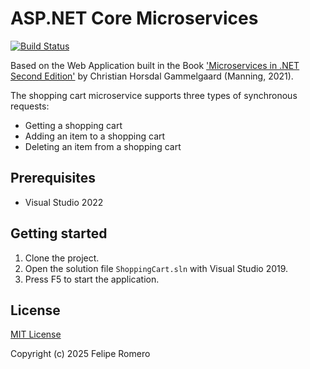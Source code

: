 # ASP.NET Core Microservices

[![Build Status][badge]][branch]

Based on the Web Application built in the Book ['Microservices in .NET Second Edition'][1] by Christian Horsdal Gammelgaard (Manning, 2021).

The shopping cart microservice supports three types of synchronous requests:

- Getting a shopping cart
- Adding an item to a shopping cart
- Deleting an item from a shopping cart

## Prerequisites

- Visual Studio 2022

## Getting started

1. Clone the project.
1. Open the solution file `ShoppingCart.sln` with Visual Studio 2019.
1. Press F5 to start the application.

## License

[MIT License](LICENSE)

Copyright (c) 2025 Felipe Romero

[1]: https://www.manning.com/books/microservices-in-net-second-edition
[branch]: https://github.com/feliperomero3/AspNetCoreMicroservices/actions/workflows/ShoppingCart-CI.yml
[badge]: https://github.com/feliperomero3/AspNetCoreMicroservices/actions/workflows/ShoppingCart-CI.yml/badge.svg?branch=master

